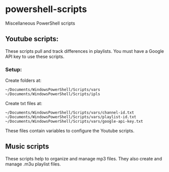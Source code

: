 # powershell-scripts
Miscellaneous PowerShell scripts

## Youtube scripts:
These scripts pull and track differences in playlists. You must have a Google API key to use these scripts.

### Setup:
Create folders at:
```
~/Documents/WindowsPowerShell/Scripts/vars
~/Documents/WindowsPowerShell/Scripts/ipls
```
Create txt files at:
```
~/Documents/WindowsPowerShell/Scripts/vars/channel-id.txt
~/Documents/WindowsPowerShell/Scripts/vars/playlist-id.txt
~/Documents/WindowsPowerShell/Scripts/vars/google-api-key.txt
```
These files contain variables to configure the Youtube scripts.

## Music scripts
These scripts help to organize and manage mp3 files. They also create and manage .m3u playlist files.
